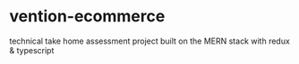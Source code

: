 # vention-ecommerce
technical take home assessment project built on the MERN stack with redux &amp; typescript
